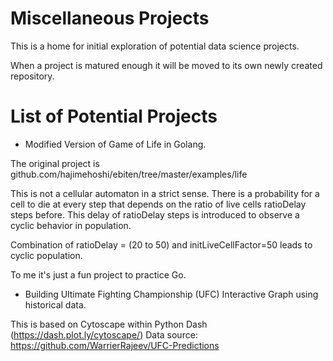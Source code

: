 # Miscellaneous Projects 

This is a home for initial exploration of potential data science projects.

When a project is matured enough it will be moved to its own newly created repository.

# List of Potential Projects

* Modified Version of Game of Life in Golang. 

The original project is github.com/hajimehoshi/ebiten/tree/master/examples/life

This is not a cellular automaton in a strict sense. 
There is a probability for a cell to die at every step that depends 
on the ratio of live cells ratioDelay steps before. 
This delay of ratioDelay steps is introduced to observe a cyclic behavior in population. 

Combination of ratioDelay = (20 to 50) 
and initLiveCellFactor=50 leads to cyclic population.

To me it's just a fun project to practice Go. 

* Building Ultimate Fighting Championship (UFC) Interactive Graph using historical data.

This is based on Cytoscape within Python Dash (https://dash.plot.ly/cytoscape/)
Data source: https://github.com/WarrierRajeev/UFC-Predictions
  
